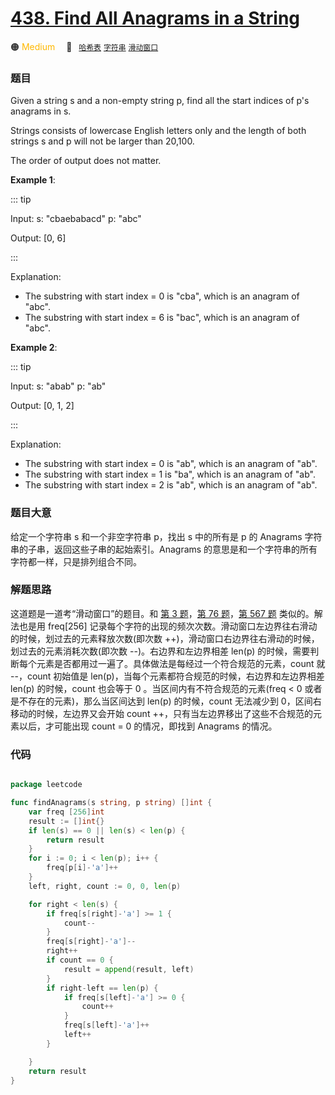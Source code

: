# [438. Find All Anagrams in a String](https://leetcode.com/problems/find-all-anagrams-in-a-string/)

🟠 <font color=#ffb800>Medium</font>&emsp; 🔖&ensp; [`哈希表`](../solution/哈希表) [`字符串`](../solution/字符串) [`滑动窗口`](../solution/滑动窗口)

### 题目

Given a string s and a non-empty string p, find all the start indices of p's anagrams in s.

Strings consists of lowercase English letters only and the length of both strings s and p will not be larger than 20,100.

The order of output does not matter.

**Example 1**:

::: tip

Input: s: "cbaebabacd" p: "abc"

Output: [0, 6]

:::

Explanation:

- The substring with start index = 0 is "cba", which is an anagram of "abc".
- The substring with start index = 6 is "bac", which is an anagram of "abc".

**Example 2**:

::: tip

Input: s: "abab" p: "ab"

Output: [0, 1, 2]

:::

Explanation:

- The substring with start index = 0 is "ab", which is an anagram of "ab".
- The substring with start index = 1 is "ba", which is an anagram of "ab".
- The substring with start index = 2 is "ab", which is an anagram of "ab".

### 题目大意

给定一个字符串 s 和一个非空字符串 p，找出 s 中的所有是 p 的 Anagrams 字符串的子串，返回这些子串的起始索引。Anagrams 的意思是和一个字符串的所有字符都一样，只是排列组合不同。

### 解题思路

这道题是一道考“滑动窗口”的题目。和 [第 3 题](./0003.md)，[第 76 题](./0076.md)，[第 567 题](./0567.md) 类似的。解法也是用 freq[256] 记录每个字符的出现的频次次数。滑动窗口左边界往右滑动的时候，划过去的元素释放次数(即次数 ++)，滑动窗口右边界往右滑动的时候，划过去的元素消耗次数(即次数 \-\-)。右边界和左边界相差 len(p) 的时候，需要判断每个元素是否都用过一遍了。具体做法是每经过一个符合规范的元素，count 就 \-\-，count 初始值是 len(p)，当每个元素都符合规范的时候，右边界和左边界相差 len(p) 的时候，count 也会等于 0 。当区间内有不符合规范的元素(freq < 0 或者是不存在的元素)，那么当区间达到 len(p) 的时候，count 无法减少到 0，区间右移动的时候，左边界又会开始 count ++，只有当左边界移出了这些不合规范的元素以后，才可能出现 count = 0 的情况，即找到 Anagrams 的情况。

### 代码

```go

package leetcode

func findAnagrams(s string, p string) []int {
	var freq [256]int
	result := []int{}
	if len(s) == 0 || len(s) < len(p) {
		return result
	}
	for i := 0; i < len(p); i++ {
		freq[p[i]-'a']++
	}
	left, right, count := 0, 0, len(p)

	for right < len(s) {
		if freq[s[right]-'a'] >= 1 {
			count--
		}
		freq[s[right]-'a']--
		right++
		if count == 0 {
			result = append(result, left)
		}
		if right-left == len(p) {
			if freq[s[left]-'a'] >= 0 {
				count++
			}
			freq[s[left]-'a']++
			left++
		}

	}
	return result
}

```
